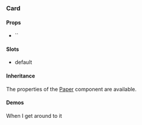 ### Card

#### Props

- ``

#### Slots

- default

#### Inheritance

The properties of the [Paper](../maki-paper/README.md) component are available.

#### Demos

When I get around to it
